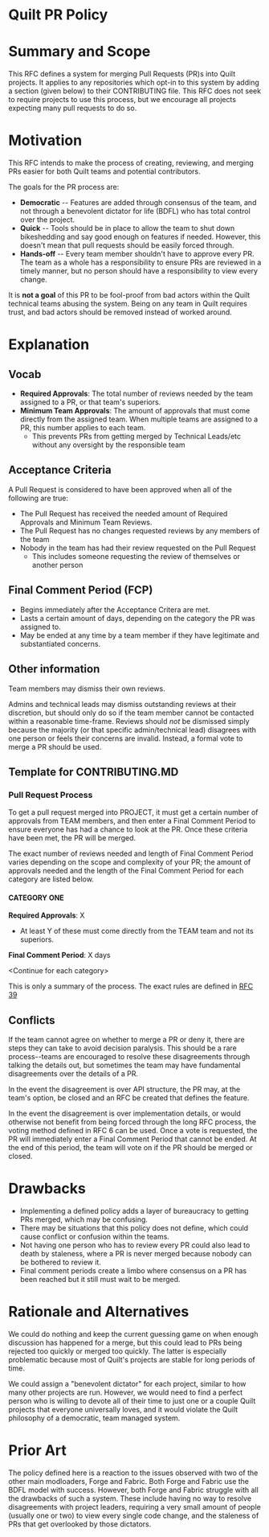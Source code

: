 # Quilt PR Policy
# Summary and Scope
This RFC defines a system for merging Pull Requests (PR)s into Quilt projects. It applies to any repositories which opt-in to this system by adding a section (given below) to their CONTRIBUTING file.
This RFC does not seek to require projects to use this process, but we encourage all projects expecting many pull requests to do so.

# Motivation
This RFC intends to make the process of creating, reviewing, and merging PRs easier for both Quilt teams and potential contributors.

The goals for the PR process are:
- **Democratic** -- Features are added through consensus of the team, and not through a benevolent dictator for life (BDFL) who has total control over the project.
- **Quick** -- Tools should be in place to allow the team to shut down bikeshedding and say good enough on features if needed. However, this doesn't mean that pull requests should be easily forced through.
- **Hands-off** -- Every team member shouldn't have to approve every PR. The team as a whole has a responsibility to ensure PRs are reviewed in a timely manner, but no person should have a responsibility to view every change.

It is **not a goal** of this PR to be fool-proof from bad actors within the Quilt technical teams abusing the system. Being on any team in Quilt requires trust, and bad actors should be removed instead of worked around.

# Explanation
## Vocab
- **Required Approvals**: The total number of reviews needed by the team assigned to a PR, or that team's superiors.
- **Minimum Team Approvals**: The amount of approvals that must come directly from the assigned team. When multiple teams are assigned to a PR, this number applies to each team.
    - This prevents PRs from getting merged by Technical Leads/etc without any oversight by the responsible team

## Acceptance Criteria
A Pull Request is considered to have been approved when all of the following are true:
- The Pull Request has received the needed amount of Required Approvals and Minimum Team Reviews.
- The Pull Request has no changes requested reviews by any members of the team
- Nobody in the team has had their review requested on the Pull Request
    - This includes someone requesting the review of themselves or another person

## Final Comment Period (FCP)
- Begins immediately after the Acceptance Critera are met.
- Lasts a certain amount of days, depending on the category the PR was assigned to.
- May be ended at any time by a team member if they have legitimate and substantiated concerns.

## Other information
Team members may dismiss their own reviews.

Admins and technical leads may dismiss outstanding reviews at their discretion, but should only do so if the team member cannot be contacted within a reasonable time-frame. Reviews should *not* be dismissed simply because the majority (or that specific admin/technical lead) disagrees with one person or feels their concerns are invalid. Instead, a formal vote to merge a PR should be used.

## Template for CONTRIBUTING.MD
### Pull Request Process
To get a pull request merged into PROJECT, it must get a certain number of approvals from TEAM members, and then enter a Final Comment Period to ensure everyone has had a chance to look at the PR. Once these criteria have been met, the PR will be merged. 


The exact number of reviews needed and length of Final Comment Period varies depending on the scope and complexity of your PR; the amount of approvals needed and the length of the Final Comment Period for each category are listed below.
#### CATEGORY ONE
**Required Approvals**: X
- At least Y of these must come directly from the TEAM team and not its superiors.

**Final Comment Period**: X days

\<Continue for each category>

This is only a summary of the process. The exact rules are defined in [RFC 39](https://github.com/QuiltMC/rfcs/blob/master/structure/0039-pr-policy.md)
## Conflicts
If the team cannot agree on whether to merge a PR or deny it, there are steps they can take to avoid decision paralysis. This should be a rare process--teams are encouraged to resolve these disagreements through talking the details out, but sometimes the team may have fundamental disagreements over the details of a PR.

In the event the disagreement is over API structure, the PR may, at the team's option, be closed and an RFC be created that defines the feature.

In the event the disagreement is over implementation details, or would otherwise not benefit from being forced through the long RFC process, the voting method defined in RFC 6 can be used. Once a vote is requested, the PR will immediately enter a Final Comment Period that cannot be ended. At the end of this period, the team will vote on if the PR should be merged or closed.  

# Drawbacks
- Implementing a defined policy adds a layer of bureaucracy to getting PRs merged, which may be confusing.
- There may be situations that this policy does not define, which could cause conflict or confusion within the teams.
- Not having one person who has to review every PR could also lead to death by staleness, where a PR is never merged because nobody can be bothered to review it.
- Final comment periods create a limbo where consensus on a PR has been reached but it still must wait to be merged.

# Rationale and Alternatives
We could do nothing and keep the current guessing game on when enough discussion has happened for a merge, but this could lead to PRs being rejected too quickly or merged too quickly. The latter is especially problematic because most of Quilt's projects are stable for long periods of time.

We could assign a "benevolent dictator" for each project, similar to how many other projects are run. However, we would need to find a perfect person who is willing to devote all of their time to just one or a couple Quilt projects that everyone universally loves, and it would violate the Quilt philosophy of a democratic, team managed system. 
# Prior Art
The policy defined here is a reaction to the issues observed with two of the other main modloaders, Forge and Fabric. Both Forge and Fabric use the BDFL model with success. However, both Forge and Fabric struggle with all the drawbacks of such a system. These include having no way to resolve disagreements with project leaders, requiring a very small amount of people (usually one or two) to view every single code change, and the staleness of PRs that get overlooked by those dictators.

